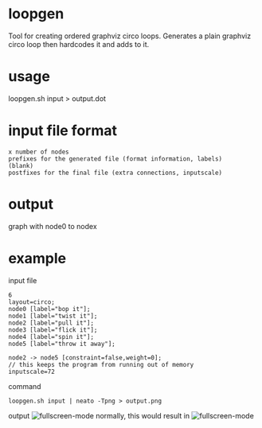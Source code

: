 # loopgen
Tool for creating ordered graphviz circo loops.
Generates a plain graphviz circo loop then hardcodes it and adds to it.

# usage
loopgen.sh input > output.dot

# input file format
```
x number of nodes
prefixes for the generated file (format information, labels)
(blank)
postfixes for the final file (extra connections, inputscale)
```

# output
graph with node0 to nodex

# example
input file
```
6
layout=circo;
node0 [label="bop it"];
node1 [label="twist it"];
node2 [label="pull it"];
node3 [label="flick it"];
node4 [label="spin it"];
node5 [label="throw it away"];

node2 -> node5 [constraint=false,weight=0];
// this keeps the program from running out of memory
inputscale=72
```
command
```
loopgen.sh input | neato -Tpng > output.png
```
output
![fullscreen-mode](https://raw.github.com/rbong/loopgen/master/img/screen1.png)
normally, this would result in
![fullscreen-mode](https://raw.github.com/rbong/loopgen/master/img/screen2.png)
